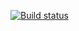 [![Build status](https://ci.appveyor.com/api/projects/status/ub1gtjijd22lrqft/branch/master?svg=true)](https://ci.appveyor.com/project/QA-NICK/aqa-hw2-p1/branch/master)